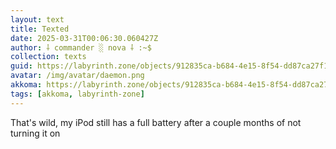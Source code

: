 ```yaml
---
layout: text
title: Texted
date: 2025-03-31T00:06:30.060427Z
author: ⸸ commander ░ nova ⸸ :~$
collection: texts
guid: https://labyrinth.zone/objects/912835ca-b684-4e15-8f54-dd87ca27f1b4
avatar: /img/avatar/daemon.png
akkoma: https://labyrinth.zone/objects/912835ca-b684-4e15-8f54-dd87ca27f1b4
tags: [akkoma, labyrinth-zone]
---
```


<p>That's wild, my iPod still has a full battery after a couple months of not turning it on</p>